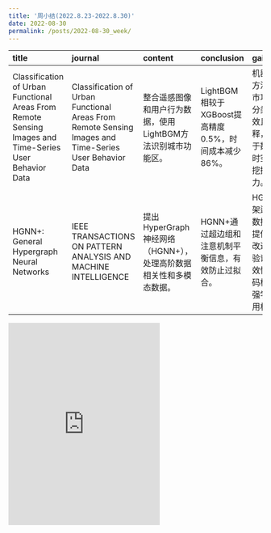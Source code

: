 ```yaml
---
title: '周小结(2022.8.23-2022.8.30)'
date: 2022-08-30
permalink: /posts/2022-08-30_week/
---
```

| title                                                                                                  | journal                                                                                                | content                                                           | conclusion                                           | gain                                                                            |
|:-------------------------------------------------------------------------------------------------------|:-------------------------------------------------------------------------------------------------------|:------------------------------------------------------------------|:-----------------------------------------------------|:--------------------------------------------------------------------------------|
| Classification of Urban Functional Areas From Remote Sensing Images and Time-Series User Behavior Data | Classification of Urban Functional Areas From Remote Sensing Images and Time-Series User Behavior Data | 整合遥感图像和用户行为数据，使用LightBGM方法识别城市功能区。      | LightBGM相较于XGBoost提高精度0.5%，时间成本减少86%。 | 机器学习方法在城市功能区分类中有效且可解释，受限于数据集时空特征挖掘能力。      |
| HGNN+: General Hypergraph Neural Networks                                                              | IEEE TRANSACTIONS ON PATTERN ANALYSIS AND MACHINE INTELLIGENCE                                         | 提出HyperGraph神经网络（HGNN+），处理高阶数据相关性和多模态数据。 | HGNN+通过超边组和注意机制平衡信息，有效防止过拟合。  | HGNN+框架适应多数据集，提供稳定改进，实验证明有效性，代码框架增强学习应用机会。 |

<embed src="http://127.0.0.1:4000/files/post/2022-08-30-week.pdf" type="application/pdf" height="400px" />
    
